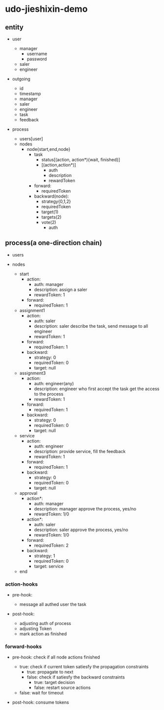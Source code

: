 # udo-jieshixin-demo

## entity
- user
    - manager
        - username
        - password
    - saler
    - engineer

- outgoing
    - id
    - timestamp
    - manager
    - saler
    - engineer
    - task
    - feedback

- process
    - users[user]
    - nodes
        - node{start,end,node}
            - task
                - status[(action, action*){wait, finished}]
                - [(action,action*)]
                    - auth
                    - description
                    - rewardToken
            - forward:
                - requiredToken
            - backward(node): 
                - strategy{0,1,2}
                - requiredToken
                - target(1)
                - targets(2)
                - vote(2)
                    - auth
## process(a one-direction chain)
- users

- nodes
    - start
        - action:
            - auth: manager 
            - description: assign a saler
            - rewardToken: 1
        - forward:
            - requiredToken: 1
    - assignment1
        - action:
            - auth: saler
            - description: saler describe the task, send message to all engineer
            - rewardToken: 1
        - forward:
            - requiredToken: 1
        - backward:
            - strategy: 0
            - requiredToken: 0
            - target: null
    - assignment3
        - action:
            - auth: engineer(any)
            - description: engineer who first accept the task get the access to the process
            - rewardToken: 1
        - forward:
            - requiredToken: 1
        - backward:
            - strategy: 0
            - requiredToken: 0
            - target: null
    - service
        - action: 
            - auth: engineer
            - description: provide service, fill the feedback
            - rewardToken: 1
        - forward:
            - requiredToken: 1
        - backward:
            - strategy: 0
            - requiredToken: 0
            - target: null
    - approval
        - action*:
            - auth: manager
            - description: manager approve the process, yes/no
            - rewardToken: 1/0
        - action*:
            - auth: saler
            - description: saler approve the process, yes/no
            - rewardToken: 1/0
        - forward:
            - requiredToken: 2
        - backward:
            - strategy: 1
            - requiredToken: 0
            - target: service
    - end

### action-hooks
- pre-hook:
    - message all authed user the task

- post-hook:
    - adjusting auth of process
    - adjusting Token
    - mark action as finished

### forward-hooks
- pre-hook: check if all node actions finished
    - true: check if current token satiesfy the propagation constraints
        - true: propagate to next
        - false: check if satiesfy the backward constraints
            - true: target decision
            - false: restart source actions
    - false: wait for timeout

- post-hook: consume tokens
